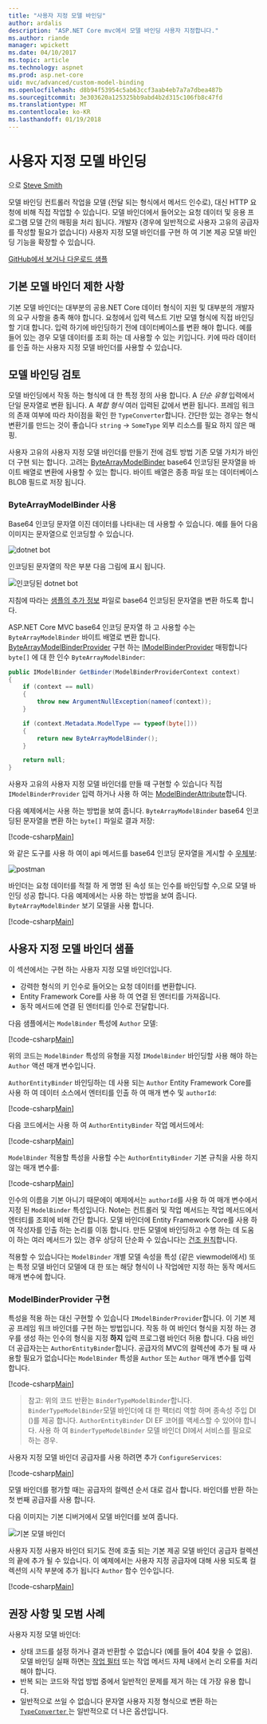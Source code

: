 ```yaml
---
title: "사용자 지정 모델 바인딩"
author: ardalis
description: "ASP.NET Core mvc에서 모델 바인딩 사용자 지정합니다."
ms.author: riande
manager: wpickett
ms.date: 04/10/2017
ms.topic: article
ms.technology: aspnet
ms.prod: asp.net-core
uid: mvc/advanced/custom-model-binding
ms.openlocfilehash: d8b94f53954c5ab63ccf3aab4eb7a7a7dbea487b
ms.sourcegitcommit: 3e303620a125325bb9abd4b2d315c106fb8c47fd
ms.translationtype: MT
ms.contentlocale: ko-KR
ms.lasthandoff: 01/19/2018
---
```

# <a name="custom-model-binding"></a>사용자 지정 모델 바인딩

으로 [Steve Smith](https://ardalis.com/)

모델 바인딩 컨트롤러 작업을 모델 (전달 되는 형식에서 메서드 인수로), 대신 HTTP 요청에 비해 직접 작업할 수 있습니다. 모델 바인더에서 들어오는 요청 데이터 및 응용 프로그램 모델 간의 매핑을 처리 됩니다. 개발자 (경우에 일반적으로 사용자 고유의 공급자를 작성할 필요가 없습니다) 사용자 지정 모델 바인더를 구현 하 여 기본 제공 모델 바인딩 기능을 확장할 수 있습니다.

[GitHub에서 보거나 다운로드 샘플](https://github.com/aspnet/Docs/tree/master/aspnetcore/mvc/advanced/custom-model-binding/)

## <a name="default-model-binder-limitations"></a>기본 모델 바인더 제한 사항

기본 모델 바인더는 대부분의 공용.NET Core 데이터 형식이 지원 및 대부분의 개발자의 요구 사항을 충족 해야 합니다. 요청에서 입력 텍스트 기반 모델 형식에 직접 바인딩할 기대 합니다. 입력 하기에 바인딩하기 전에 데이터베이스를 변환 해야 합니다. 예를 들어 있는 경우 모델 데이터를 조회 하는 데 사용할 수 있는 키입니다. 키에 따라 데이터를 인출 하는 사용자 지정 모델 바인더를 사용할 수 있습니다.

## <a name="model-binding-review"></a>모델 바인딩 검토

모델 바인딩에서 작동 하는 형식에 대 한 특정 정의 사용 합니다. A *단순 유형* 입력에서 단일 문자열로 변환 됩니다. A *복합 형식* 여러 입력된 값에서 변환 됩니다. 프레임 워크의 존재 여부에 따라 차이점을 확인 한 `TypeConverter`합니다. 간단한 있는 경우는 형식 변환기를 만드는 것이 좋습니다 `string`  ->  `SomeType` 외부 리소스를 필요 하지 않은 매핑.

사용자 고유의 사용자 지정 모델 바인더를 만들기 전에 검토 방법 기존 모델 가치가 바인더 구현 되는 합니다. 고려는 [ByteArrayModelBinder](https://docs.microsoft.com/aspnet/core/api/microsoft.aspnetcore.mvc.modelbinding.binders.bytearraymodelbinder) base64 인코딩된 문자열을 바이트 배열로 변환에 사용할 수 있는 합니다. 바이트 배열은 종종 파일 또는 데이터베이스 BLOB 필드로 저장 됩니다.

### <a name="working-with-the-bytearraymodelbinder"></a>ByteArrayModelBinder 사용

Base64 인코딩 문자열 이진 데이터를 나타내는 데 사용할 수 있습니다. 예를 들어 다음 이미지는 문자열으로 인코딩할 수 있습니다.

![dotnet bot](custom-model-binding/images/bot.png "dotnet bot")

인코딩된 문자열의 작은 부분 다음 그림에 표시 됩니다.

![인코딩된 dotnet bot](custom-model-binding/images/encoded-bot.png "dotnet bot 인코딩")

지침에 따라는 [샘플의 추가 정보](https://github.com/aspnet/Docs/blob/master/aspnetcore/mvc/advanced/custom-model-binding/sample/CustomModelBindingSample/README.md) 파일로 base64 인코딩된 문자열을 변환 하도록 합니다.

ASP.NET Core MVC base64 인코딩 문자열 하 고 사용할 수는 `ByteArrayModelBinder` 바이트 배열로 변환 합니다. [ByteArrayModelBinderProvider](https://docs.microsoft.com/aspnet/core/api/microsoft.aspnetcore.mvc.modelbinding.binders.bytearraymodelbinderprovider) 구현 하는 [IModelBinderProvider](https://docs.microsoft.com/aspnet/core/api/microsoft.aspnetcore.mvc.modelbinding.imodelbinderprovider) 매핑합니다 `byte[]` 에 대 한 인수 `ByteArrayModelBinder`:

```csharp
public IModelBinder GetBinder(ModelBinderProviderContext context)
{
    if (context == null)
    {
        throw new ArgumentNullException(nameof(context));
    }

    if (context.Metadata.ModelType == typeof(byte[]))
    {
        return new ByteArrayModelBinder();
    }

    return null;
}
```

사용자 고유의 사용자 지정 모델 바인더를 만들 때 구현할 수 있습니다 직접 `IModelBinderProvider` 입력 하거나 사용 하 여는 [ModelBinderAttribute](https://docs.microsoft.com/aspnet/core/api/microsoft.aspnetcore.mvc.modelbinderattribute)합니다.

다음 예제에서는 사용 하는 방법을 보여 줍니다. `ByteArrayModelBinder` base64 인코딩된 문자열을 변환 하는 `byte[]` 파일로 결과 저장:

[!code-csharp[Main](custom-model-binding/sample/CustomModelBindingSample/Controllers/ImageController.cs?name=post1&highlight=3)]

와 같은 도구를 사용 하 여이 api 메서드를 base64 인코딩 문자열을 게시할 수 [우체부](https://www.getpostman.com/):

![postman](custom-model-binding/images/postman.png "postman")

바인더는 요청 데이터를 적절 하 게 명명 된 속성 또는 인수를 바인딩할 수,으로 모델 바인딩 성공 합니다. 다음 예제에서는 사용 하는 방법을 보여 줍니다. `ByteArrayModelBinder` 보기 모델을 사용 합니다.

[!code-csharp[Main](custom-model-binding/sample/CustomModelBindingSample/Controllers/ImageController.cs?name=post2&highlight=2)]

## <a name="custom-model-binder-sample"></a>사용자 지정 모델 바인더 샘플

이 섹션에서는 구현 하는 사용자 지정 모델 바인더입니다.

- 강력한 형식의 키 인수로 들어오는 요청 데이터를 변환합니다.
- Entity Framework Core를 사용 하 여 연결 된 엔터티를 가져옵니다.
- 동작 메서드에 연결 된 엔터티를 인수로 전달합니다.

다음 샘플에서는 `ModelBinder` 특성에 `Author` 모델:

[!code-csharp[Main](custom-model-binding/sample/CustomModelBindingSample/Data/Author.cs?highlight=10)]

위의 코드는 `ModelBinder` 특성의 유형을 지정 `IModelBinder` 바인딩할 사용 해야 하는 `Author` 액션 매개 변수입니다. 

`AuthorEntityBinder` 바인딩하는 데 사용 되는 `Author` Entity Framework Core를 사용 하 여 데이터 소스에서 엔터티를 인출 하 여 매개 변수 및 `authorId`:

[!code-csharp[Main](custom-model-binding/sample/CustomModelBindingSample/Binders/AuthorEntityBinder.cs?name=demo)]

다음 코드에서는 사용 하 여 `AuthorEntityBinder` 작업 메서드에서:

[!code-csharp[Main](custom-model-binding/sample/CustomModelBindingSample/Controllers/BoundAuthorsController.cs?name=demo2&highlight=2)]

`ModelBinder` 적용할 특성을 사용할 수는 `AuthorEntityBinder` 기본 규칙을 사용 하지 않는 매개 변수를:

[!code-csharp[Main](custom-model-binding/sample/CustomModelBindingSample/Controllers/BoundAuthorsController.cs?name=demo1&highlight=2)]

인수의 이름을 기본 아니기 때문에이 예제에서는 `authorId`를 사용 하 여 매개 변수에서 지정 된 `ModelBinder` 특성입니다. Note는 컨트롤러 및 작업 메서드는 작업 메서드에서 엔터티를 조회에 비해 간단 합니다. 모델 바인더에 Entity Framework Core를 사용 하 여 작성자를 인출 하는 논리를 이동 합니다. 만든 모델에 바인딩하고 수행 하는 데 도움이 하는 여러 메서드가 있는 경우 상당히 단순화 수 있습니다는 [건조 원칙](http://deviq.com/don-t-repeat-yourself/)합니다.

적용할 수 있습니다는 `ModelBinder` 개별 모델 속성을 특성 (같은 viewmodel에서) 또는 특정 모델 바인더 모델에 대 한 또는 해당 형식이 나 작업에만 지정 하는 동작 메서드 매개 변수에 합니다.

### <a name="implementing-a-modelbinderprovider"></a>ModelBinderProvider 구현

특성을 적용 하는 대신 구현할 수 있습니다 `IModelBinderProvider`합니다. 이 기본 제공 프레임 워크 바인더를 구현 하는 방법입니다. 작동 하 여 바인더 형식을 지정 하는 경우를 생성 하는 인수의 형식을 지정 **하지** 입력 프로그램 바인더 허용 합니다. 다음 바인더 공급자는는 `AuthorEntityBinder`합니다. 공급자의 MVC의 컬렉션에 추가 될 때 사용할 필요가 없습니다는 `ModelBinder` 특성을 `Author` 또는 `Author` 매개 변수를 입력 합니다.

[!code-csharp[Main](custom-model-binding/sample/CustomModelBindingSample/Binders/AuthorEntityBinderProvider.cs?highlight=17-20)]

> 참고: 위의 코드 반환는 `BinderTypeModelBinder`합니다. `BinderTypeModelBinder`모델 바인더에 대 한 팩터리 역할 하며 종속성 주입 DI ()를 제공 합니다. `AuthorEntityBinder` DI EF 코어를 액세스할 수 있어야 합니다. 사용 하 여 `BinderTypeModelBinder` 모델 바인더 DI에서 서비스를 필요로 하는 경우.

사용자 지정 모델 바인더 공급자를 사용 하려면 추가 `ConfigureServices`:

[!code-csharp[Main](custom-model-binding/sample/CustomModelBindingSample/Startup.cs?name=callout&highlight=5-9)]

모델 바인더를 평가할 때는 공급자의 컬렉션 순서 대로 검사 합니다. 바인더를 반환 하는 첫 번째 공급자를 사용 합니다.

다음 이미지는 기본 디버거에서 모델 바인더를 보여 줍니다.

![기본 모델 바인더](custom-model-binding/images/default-model-binders.png "기본 모델 바인더")

사용자 지정 사용자 바인더 되기도 전에 호출 되는 기본 제공 모델 바인더 공급자 컬렉션의 끝에 추가 될 수 있습니다. 이 예제에서는 사용자 지정 공급자에 대해 사용 되도록 컬렉션의 시작 부분에 추가 됩니다 `Author` 함수 인수입니다.

[!code-csharp[Main](custom-model-binding/sample/CustomModelBindingSample/Startup.cs?name=callout&highlight=5-9)]

## <a name="recommendations-and-best-practices"></a>권장 사항 및 모범 사례

사용자 지정 모델 바인더:
- 상태 코드를 설정 하거나 결과 반환할 수 없습니다 (예를 들어 404 찾을 수 없음). 모델 바인딩 실패 하면는 [작업 필터](xref:mvc/controllers/filters) 또는 작업 메서드 자체 내에서 논리 오류를 처리 해야 합니다.
- 반복 되는 코드와 작업 방법 중에서 일반적인 문제를 제거 하는 데 가장 유용 합니다.
- 일반적으로 쓰일 수 없습니다 문자열 사용자 지정 형식으로 변환 하는 [ `TypeConverter` ](https://docs.microsoft.com//dotnet/api/system.componentmodel.typeconverter) 는 일반적으로 더 나은 옵션입니다.
